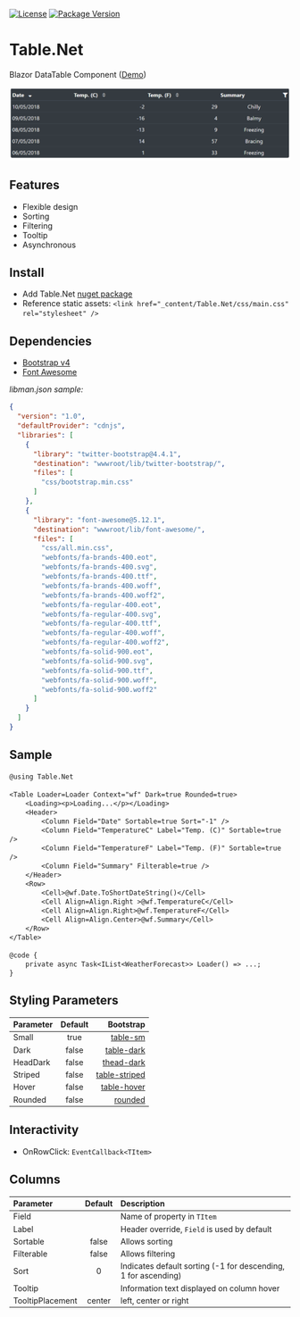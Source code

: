 [![License](https://img.shields.io/github/license/BlazorExtensions/Storage.svg?longCache=true&style=flat-square)](https://github.com/pablofrommars/TableNet/blob/master/LICENSE)
[![Package Version](https://img.shields.io/badge/nuget-v1.0.5-blue.svg?longCache=true&style=flat-square)](https://www.nuget.org/packages/Table.Net/1.0.5)

# Table.Net

Blazor DataTable Component ([Demo](https://pablofrommars.github.io/covid19))

![example](Demo/wwwroot/img/example.png)

## Features

* Flexible design
* Sorting
* Filtering
* Tooltip
* Asynchronous

## Install

* Add Table.Net [nuget package](https://www.nuget.org/packages/Table.Net)
* Reference static assets: ```<link href="_content/Table.Net/css/main.css" rel="stylesheet" />```

## Dependencies

* [Bootstrap v4](https://getbootstrap.com/)
* [Font Awesome](https://fontawesome.com/)

*libman.json sample:*
```json
{
  "version": "1.0",
  "defaultProvider": "cdnjs",
  "libraries": [
    {
      "library": "twitter-bootstrap@4.4.1",
      "destination": "wwwroot/lib/twitter-bootstrap/",
      "files": [
        "css/bootstrap.min.css"
      ]
    },
    {
      "library": "font-awesome@5.12.1",
      "destination": "wwwroot/lib/font-awesome/",
      "files": [
        "css/all.min.css",
        "webfonts/fa-brands-400.eot",
        "webfonts/fa-brands-400.svg",
        "webfonts/fa-brands-400.ttf",
        "webfonts/fa-brands-400.woff",
        "webfonts/fa-brands-400.woff2",
        "webfonts/fa-regular-400.eot",
        "webfonts/fa-regular-400.svg",
        "webfonts/fa-regular-400.ttf",
        "webfonts/fa-regular-400.woff",
        "webfonts/fa-regular-400.woff2",
        "webfonts/fa-solid-900.eot",
        "webfonts/fa-solid-900.svg",
        "webfonts/fa-solid-900.ttf",
        "webfonts/fa-solid-900.woff",
        "webfonts/fa-solid-900.woff2"
      ]
    }
  ]
}
```

## Sample

```razor
@using Table.Net

<Table Loader=Loader Context="wf" Dark=true Rounded=true>
    <Loading><p>Loading...</p></Loading>
    <Header>
        <Column Field="Date" Sortable=true Sort="-1" />
        <Column Field="TemperatureC" Label="Temp. (C)" Sortable=true />
        <Column Field="TemperatureF" Label="Temp. (F)" Sortable=true />
        <Column Field="Summary" Filterable=true />
    </Header>
    <Row>
        <Cell>@wf.Date.ToShortDateString()</Cell>
        <Cell Align=Align.Right >@wf.TemperatureC</Cell>
        <Cell Align=Align.Right>@wf.TemperatureF</Cell>
        <Cell Align=Align.Center>@wf.Summary</Cell>
    </Row>
</Table>

@code {
    private async Task<IList<WeatherForecast>> Loader() => ...;
}
```

## Styling Parameters

| Parameter | Default | Bootstrap |
|:----------|:-------:|----------:|
|Small|true|[table-sm](https://getbootstrap.com/docs/4.4/content/tables/#small-table)|
|Dark|false|[table-dark](https://getbootstrap.com/docs/4.4/content/tables/#examples)|
|HeadDark|false|[thead-dark](https://getbootstrap.com/docs/4.4/content/tables/#table-head-options)|
|Striped|false|[table-striped](https://getbootstrap.com/docs/4.4/content/tables/#striped-rows)|
|Hover|false|[table-hover](https://getbootstrap.com/docs/4.4/content/tables/#hoverable-rows)|
|Rounded|false|[rounded](https://getbootstrap.com/docs/4.4/utilities/borders/#border-radius)|

## Interactivity

* OnRowClick: ```EventCallback<TItem>```

## Columns

| Parameter | Default |  Description |
|:----------|:-------:|:--|
|Field||Name of property in `TItem`|
|Label||Header override, `Field` is used by default|
|Sortable| false | Allows sorting |
|Filterable| false | Allows filtering |
| Sort | 0 | Indicates default sorting (-1 for descending, 1 for ascending) |
| Tooltip || Information text displayed on column hover |
| TooltipPlacement | center | left, center or right |